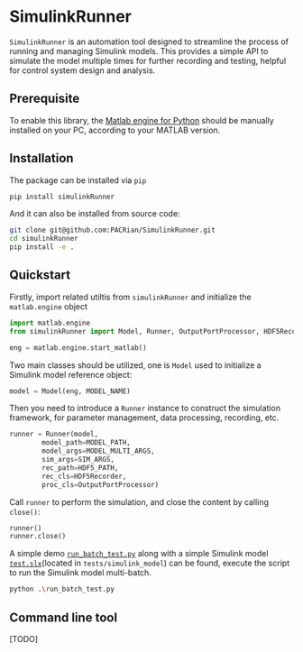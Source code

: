 # SimulinkRunner
`SimulinkRunner` is an automation tool designed to streamline the process of running and managing Simulink models. This provides a simple API to simulate the model multiple times for further recording and testing, helpful for control system design and analysis.

## Prerequisite
To enable this library, the [Matlab engine for Python](https://github.com/mathworks/matlab-engine-for-python) should be manually installed on your PC, according to your MATLAB version.

## Installation
The package can be installed via `pip`
```sh
pip install simulinkRunner
```
And it can also be installed from source code:
```sh
git clone git@github.com:PACRian/SimulinkRunner.git
cd simulinkRunner
pip install -e .
```

## Quickstart
Firstly, import related utiltis from `simulinkRunner` and initialize the `matlab.engine` object
```python
import matlab.engine
from simulinkRunner import Model, Runner, OutputPortProcessor, HDF5Recorder

eng = matlab.engine.start_matlab()
``` 

Two main classes should be utilized, one is `Model` used to initialize a Simulink model reference object:
```python
model = Model(eng, MODEL_NAME)
```

Then you need to introduce a `Runner` instance to construct the simulation framework, for parameter management, data processing, recording, etc.
```python
runner = Runner(model, 
        model_path=MODEL_PATH,
        model_args=MODEL_MULTI_ARGS,
        sim_args=SIM_ARGS,
        rec_path=HDF5_PATH,
        rec_cls=HDF5Recorder,
        proc_cls=OutputPortProcessor)
```
Call `runner` to perform the simulation, and close the content by calling `close()`:
```python
runner()
runner.close()
```

A simple demo [`run_batch_test.py`](https://github.com/PACRian/SimulinkRunner/blob/master/run_batch_test.py) along with a simple Simulink model [`test.slx`](https://github.com/PACRian/SimulinkRunner/tree/master/tests/simulink_model)(located in `tests/simulink_model`) can be found, execute the script to run the Simulink model multi-batch.
```bash
python .\run_batch_test.py
```

## Command line tool
[TODO]